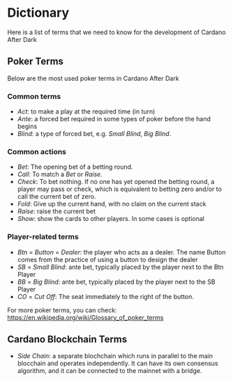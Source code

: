 # Dictionary

Here is a list of terms that we need to know for the development of Cardano After Dark

## Poker Terms

Below are the most used poker terms in Cardano After Dark

### Common terms

* *Act*: to make a play at the required time (in turn)
* *Ante*: a forced bet required in some types of poker before the hand begins
* *Blind*: a type of forced bet, e.g. _Small Blind_, _Big Blind_.

### Common actions

* *Bet*: The opening bet of a betting round.
* *Call*: To match a _Bet_ or _Raise_.
* *Check*: To bet nothing. If no one has yet opened the betting round, a player may pass or check, which is equivalent to betting zero and/or to call the current bet of zero.
* *Fold*: Give up the current hand, with no claim on the current stack
* *Raise*: raise the current bet
* *Show*: show the cards to other players. In some cases is optional

### Player-related terms

* *Btn* = *Button* = *Dealer*: the player who acts as a dealer. The name Button comes from the practice of using a button to design the dealer
* *SB* = *Small Blind*: ante bet, typically placed by the player next to the Btn Player
* *BB* = *Big Blind*: ante bet, typically placed by the player next to the SB Player
* *CO* = *Cut Off*: The seat immediately to the right of the button. 

For more poker terms, you can check: https://en.wikipedia.org/wiki/Glossary_of_poker_terms

## Cardano Blockchain Terms

* *Side Chain*: a separate blochchain which runs in parallel to the main blocchain and operates independently. It can have its own consensus algorithm, and it can be connected to the mainnet with a bridge.

